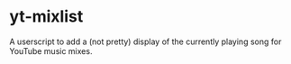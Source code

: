 # yt-mixlist

A userscript to add a (not pretty) display of the currently playing song for
YouTube music mixes.
